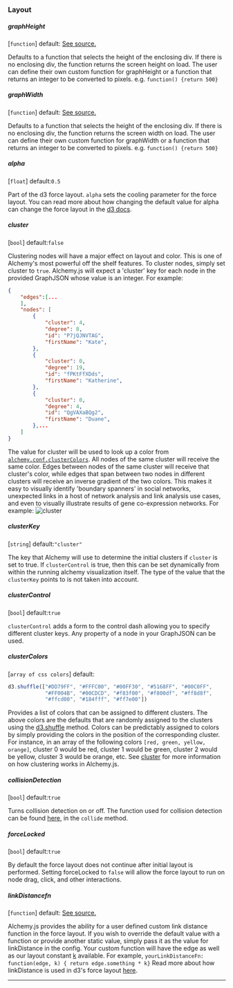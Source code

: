 
### Layout

<p></p>

##### graphHeight 

[`function`] default: [See source.](https://github.com/GraphAlchemist/Alchemy/blob/master/app/scripts/alchemy/defaultConf.coffee#L20)

Defaults to a function that selects the height of the enclosing div.  If there is no enclosing div, the function returns the screen height on load.  The user can define their own custom function for graphHeight or a function that returns an integer to be converted to pixels.  e.g. `function() {return 500}`

##### graphWidth 

[`function`] default: [See source.](https://github.com/GraphAlchemist/Alchemy/blob/master/app/scripts/alchemy/defaultConf.coffee#L22)

Defaults to a function that selects the height of the enclosing div.  If there is no enclosing div, the function returns the screen width on load.  The user can define their own custom function for graphWidth or a function that returns an integer to be converted to pixels.  e.g. `function() {return 500}`

##### alpha 

[`float`] default:`0.5`  

Part of the d3 force layout. `alpha` sets the cooling parameter for the force layout.  You can read more about how changing the default value for alpha can change the force layout in the [d3 docs](https://github.com/mbostock/d3/wiki/Force-Layout#alpha).

##### cluster 

[`bool`] default:`false` 

Clustering nodes will have a major effect on layout and color. This is one of Alchemy's most powerful off the shelf features. To cluster nodes, simply set cluster to `true`. Alchemy.js will expect a 'cluster' key for each node in the provided GraphJSON whose value is an integer.  For example: 

~~~ json
{
    "edges":[...
    ],    
    "nodes": [
        {
            "cluster": 4,
            "degree": 8,
            "id": "P7jQJNVTAG",
            "firstName": "Kate",
        },
        {
            "cluster": 0,
            "degree": 19,
            "id": "fPKtFfXDds",
            "firstName": "Katherine",
        },
        {
            "cluster": 0,
            "degree": 4,
            "id": "QgVAXaBQg2",
            "firstName": "Duane",
        },...
    ]
}
~~~

The value for cluster will be used to look up a color from [`alchemy.conf.clusterColors`](#clustercolors).  All nodes of the same cluster will receive the same color.  Edges between nodes of the same cluster will receive that cluster's color, while edges that span between two nodes in different clusters will receive an inverse gradient of the two colors.  This makes it easy to visually identify 'boundary spanners' in social networks, unexpected links in a host of network analysis and link analysis use cases, and even to visually illustrate results of gene co-expression networks.  For example:
![cluster](../docs/img/cluster.png)    
<!-- TODO: cluster should accept a string e.g. "community" "category" etc. that would correspond to the key in the graph JSON-->

##### clusterKey
[`string`] default:`"cluster"`

The key that Alchemy will use to determine the initial clusters if `cluster` is set to true.  If `clusterControl` is true, then this can be set dynamically from within the running alchemy visualization itself.  The type of the value that the `clusterKey` points to is not taken into account. 

##### clusterControl
[`bool`] default:`true`

`clusterControl` adds a form to the control dash allowing you to specify different cluster keys.  Any property of a node in your GraphJSON can be used.

##### clusterColors 

[`array of css colors`] default:

~~~ javascript
d3.shuffle(["#DD79FF", "#FFFC00", "#00FF30", "#5168FF", "#00C0FF", 
            "#FF004B", "#00CDCD", "#f83f00", "#f800df", "#ff8d8f",
            "#ffcd00", "#184fff", "#ff7e00"])
~~~

Provides a list of colors that can be assigned to different clusters.  The above colors are the defaults that are randomly assigned to the clusters using the [d3.shuffle](https://github.com/mbostock/d3/wiki/Arrays#d3_shuffle) method.  Colors can be predictably assigned to colors by simply providing the colors in the position of the corresponding cluster.  For instance, in an array of the following colors `[red, green, yellow, orange]`, cluster 0 would be red, cluster 1 would be green, cluster 2 would be yellow, cluster 3 would be orange, etc.  See [cluster](#cluster) for more information on how clustering works in Alchemy.js.

##### collisionDetection

[`bool`] default:`true`

Turns collision detection on or off.  The function used for collision detection can be found [here](https://github.com/GraphAlchemist/Alchemy/blob/master/app/scripts/alchemy/core/layout.coffee), in the `collide` method.

##### forceLocked 

[`bool`] default:`true` 

By default the force layout does not continue after initial layout is performed.  Setting forceLocked to `false` will allow the force layout to run on node drag, click, and other interactions.

##### linkDistancefn 

[`function`] default: [See source.](https://github.com/GraphAlchemist/Alchemy/blob/master/app/scripts/alchemy/core/layout.coffee#L137) 

Alchemy.js provides the ability for a user defined custom link distance function in the force layout.  If you wish to override the default value with a function or provide another static value, simply pass it as the value for linkDistance in the config.  Your custom function will have the edge as well as our layout constant [k](https://github.com/GraphAlchemist/Alchemy/blob/release-0.3/app/scripts/alchemy/core/layout.coffee.md) available.  For example, `yourLinkDistanceFn: function(edge, k) { return edge.something * k}`
Read more about how linkDistance is used in d3's force layout [here](https://github.com/mbostock/d3/wiki/Force-Layout#linkDistance).

<!-- ##### nodePositions 

[`array`] default:`null` 

**not currently implemented**
Per the [GraphJSON](http://www.graphjson.org/) specifications, users can provide GraphJSON with nodes that contain pre-calculated layout positions for nodes in pixel length.  The nodePositions parameter tells alchemy where to look up the node position.  The most obvious parameter for the user to pass would be `["x","y"]` telling alchemy to look for the `x` position for nodes with the `"x"` key on each node where available, and the `y` position with the "y" key.  A user could just as easily define a custom set of keys for their GraphJSON.  For example, ["apples","oranges"] would tell alchemy to look for the x position of nodes with the `"apples"` key and the `y` position of nodes with the `"oranges"` key. -->

____
